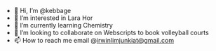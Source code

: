 - 👋 Hi, I’m @kebbage
- 👀 I’m interested in Lara Hor 
- 🌱 I’m currently learning Chemistry
- 💞️ I’m looking to collaborate on Webscripts to book volleyball courts
- 📫 How to reach me email @irwinlimjunkiat@gmail.com

<!---
kebbage/kebbage is a ✨ special ✨ repository because its `README.md` (this file) appears on your GitHub profile.
You can click the Preview link to take a look at your changes.
--->
